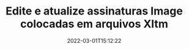 ---
############################# Static ############################
layout: "auto-gen-signature"
date: 2022-03-01T15:12:22
draft: false
operation: Update
signaturetype: Image
fileformat: Xltm
productName: Java
lang: pt
productCode: java
otherformats: pdf doc docx docm dot dotm dotx odt ott rtf xls xlsx xlsm xlsb csv ods ots xltx xltm ppt pptx pps ppsx odp otp potx potm pptm ppsm
breadcrumb: Put Image signature on Xltm for Java

############################# Head ############################
head_title: "Atualize assinaturas Image colocadas em arquivos Xltm com Java"
head_description: "Use o código Java simples e fácil para atualização de assinaturas Image em documentos Xltm assinados."

############################# Header ############################
title: "Edite e atualize assinaturas Image colocadas em arquivos Xltm"
description: "A API para Java fornece funcionalidade para atualização de assinaturas Image em documentos Xltm. Atualize assinaturas eletrônicas dentro de seus documentos Xltm com algumas linhas de código Java de forma rápida e fácil."
bg_image: "https://cms.admin.containerize.com/templates/aspose/App_Themes/V3/images/bg/header1.png"
bg_overlay: false
button:
    enable: true

############################# SubMenu ############################
submenu:
    enable: true

    left:
        img_alt: "GroupDocs.Signature for Java"
        image: "https://cms.admin.containerize.com/templates/groupdocs/images/product-logos/90x90-noborder/groupdocs-signature-java.png"
        product: "GroupDocs.Signature"
        platform: "Java"



############################# About ############################
about:
    enable: true
    title: "Saiba mais sobre os recursos da API GroupDocs.Signature for Java"
    content: |
        A funcionalidade da API [GroupDocs.Signature for Java](https://products.groupdocs.com/signature/java/) contém uma vasta seleção de meios para processar em formatos de documentos sob demanda usando assinaturas eletrônicas. Amplo espectro de assinaturas eletrônicas, como textos, imagens, certificados digitais, códigos de barras, códigos QR, selos ou metadados são suportados. Os clientes podem adicionar, remover, editar, validar ou pesquisar assinaturas digitais em PDFs, documentos do MS Word, pastas de trabalho do MS Excel, apresentações do MS PowerPoint, arquivos do Adobe Photoshop e vários formatos de imagem. Vários recursos e configurações úteis estão disponíveis.
    

############################# Steps ############################
steps:
    enable: true
    title_left: "Como alterar assinaturas Image em seu documento Xltm"
    content_left: |
        [GroupDocs.Signature for Java](https://products.groupdocs.com/signature/java/) inclui recursos úteis como atualização de Image assinaturas colocadas em documentos Xltm. Possibilita alterar recursos de assinaturas sem código extra.
        
        * Para começar, crie o objeto Signature passando como um caminho de parâmetro construtor para um documento que deve ser atualizado.
        * Em seguida, instancie um objeto de assinatura específico apropriado e configure seu identificador e propriedades que precisam ser alteradas.
        * Por último, chame o método Update do Signature passando um objeto de assinatura específico.
        * Processe a atualização dos resultados ao seu aviso.

    title_right: "Requisitos de sistema"
    content_right: |
        GroupDocs.Signature for Java são compatíveis com todas as principais plataformas e sistemas operacionais. Antes de executar o código abaixo, certifique-se de ter os seguintes pré-requisitos instalados em seu sistema.

        * Sistemas operacionais: Microsoft Windows, Linux, MacOS
        * Ambientes de desenvolvimento: NetBeans, Intellij IDEA, Eclipse, etc.
        * Java runtime: J2SE 6.0 and above
        * Faça o download da versão mais recente do GroupDocs.Signature for Java de [Maven](https://repository.groupdocs.com/webapp/#/artifacts/browse/tree/General/repo/com/groupdocs/groupdocs-signature)
         
    code: |
        ```java    
                
        // Set up input Xltm file
        String filePath = "input.xltm";
        // Set up output file
        String outputFilePath = "output.xltm";

        // Instantiate Signature for input file
        Signature signature = new Signature(filePath);

        // Id of signature which is supposed to be updated
        // such Id might be got as a result of search operation
        String id = "ff988ab1-7403-4c8d-8db7-f2a56b9f8530";

        // provide signature features to update
        // set up particular signature id
        ImageSignature signatureToUpdate = new ImageSignature(id);

        // specify signature width
        signatureToUpdate.setWidth(170);
        // specify signature height
        signatureToUpdate.setHeight(250);
        // set left position
        signatureToUpdate.setLeft(10);
        // set top position
        signatureToUpdate.setTop(10);

        // update signature
        Boolean updateResult = signature.update(outputFilePath, signatureToUpdate);

        // process updation result
        if (updateResult)
        {
                System.out.println("Signature was updated successfully!");
        }
        ```

############################# Demos ############################
demos:
    enable: true
    title: "Atualizando as assinaturas Image nas páginas do documento - Demonstração ao vivo"
    content: |
       Edite várias assinaturas eletrônicas do documento Xltm agora mesmo visitando o site do [GroupDocs.Signature App](https://products.groupdocs.app/signature/family).          

############################# More Formats ############################
more_formats:
    enable: true
    title: "Atualize várias assinaturas Image via Java"
    content: |
        "Edição de assinaturas digitais que são colocadas em vários formatos de documentos. Atualize os dados de assinaturas sem código extra."
    format: 
       
       
back_to_top:
    enable: true
---